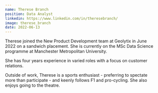 ```yaml
---
name: Therese Branch
position: Data Analyst
linkedin: https://www.linkedin.com/in/theresebranch/
image: therese_branch
date: 2022-06-13
---
```


Therese joined the New Product Development team at Geolytix in June 2022 on a sandwich placement. She is currently on the MSc Data Science programme at Manchester Metropolitan University. 

She has four years experience in varied roles with a focus on customer relations. 

Outside of work, Therese is a sports enthusiast - preferring to spectate more than participate - and keenly follows F1 and pro-cycling. She also enjoys going to the theatre.
